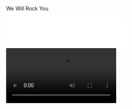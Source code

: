 We Will Rock You
<iframe frameborder="no" border="0" marginwidth="0" marginheight="0" width=330 height=86 src="//music.163.com/outchain/player?type=2&id=1869271&auto=0&height=66";align="middle"></iframe>
<video src="http://vs.leleketang.com/dat/ms/ph/k/video/20631.mp4" controls>
  你的浏览器不支持
</video>